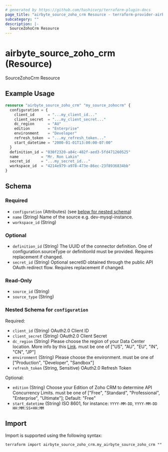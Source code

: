 ```yaml
---
# generated by https://github.com/hashicorp/terraform-plugin-docs
page_title: "airbyte_source_zoho_crm Resource - terraform-provider-airbyte"
subcategory: ""
description: |-
  SourceZohoCrm Resource
---
```


# airbyte_source_zoho_crm (Resource)

SourceZohoCrm Resource

## Example Usage

```terraform
resource "airbyte_source_zoho_crm" "my_source_zohocrm" {
  configuration = {
    client_id      = "...my_client_id..."
    client_secret  = "...my_client_secret..."
    dc_region      = "AU"
    edition        = "Enterprise"
    environment    = "Developer"
    refresh_token  = "...my_refresh_token..."
    start_datetime = "2000-01-01T13:00:00-07:00"
  }
  definition_id = "030f2320-a84c-482f-aed3-5fd471260525"
  name          = "Mr. Ron Lakin"
  secret_id     = "...my_secret_id..."
  workspace_id  = "4214e979-a978-473e-86ec-23f8936834bb"
}
```

<!-- schema generated by tfplugindocs -->
## Schema

### Required

- `configuration` (Attributes) (see [below for nested schema](#nestedatt--configuration))
- `name` (String) Name of the source e.g. dev-mysql-instance.
- `workspace_id` (String)

### Optional

- `definition_id` (String) The UUID of the connector definition. One of configuration.sourceType or definitionId must be provided. Requires replacement if changed.
- `secret_id` (String) Optional secretID obtained through the public API OAuth redirect flow. Requires replacement if changed.

### Read-Only

- `source_id` (String)
- `source_type` (String)

<a id="nestedatt--configuration"></a>
### Nested Schema for `configuration`

Required:

- `client_id` (String) OAuth2.0 Client ID
- `client_secret` (String) OAuth2.0 Client Secret
- `dc_region` (String) Please choose the region of your Data Center location. More info by this <a href="https://www.zoho.com/crm/developer/docs/api/v2/multi-dc.html">Link</a>. must be one of ["US", "AU", "EU", "IN", "CN", "JP"]
- `environment` (String) Please choose the environment. must be one of ["Production", "Developer", "Sandbox"]
- `refresh_token` (String, Sensitive) OAuth2.0 Refresh Token

Optional:

- `edition` (String) Choose your Edition of Zoho CRM to determine API Concurrency Limits. must be one of ["Free", "Standard", "Professional", "Enterprise", "Ultimate"]; Default: "Free"
- `start_datetime` (String) ISO 8601, for instance: `YYYY-MM-DD`, `YYYY-MM-DD HH:MM:SS+HH:MM`

## Import

Import is supported using the following syntax:

```shell
terraform import airbyte_source_zoho_crm.my_airbyte_source_zoho_crm ""
```
